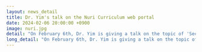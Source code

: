 ```yaml
---
layout: news_detail
title: Dr. Yim's talk on the Nuri Curriculum web portal 
date: 2024-02-06 20:00:00 +0900
image: nuri.jpg
detail: "On February 6th, Dr. Yim is giving a talk on the topic of 'Secrets of Child Brain Development:Bilingualism' on the Nuri Curriculum web portal, which is under the Ministry of Education."
long_detail: "On February 6th, Dr. Yim is giving a talk on the topic of 'Secrets of Child Brain Development_Bilingualism' on the Nuri Curriculum web portal, which is under the Ministry of Education."
---
```


